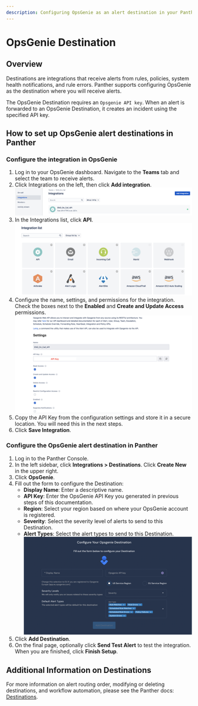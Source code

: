 ```yaml
---
description: Configuring OpsGenie as an alert destination in your Panther Console
---
```


# OpsGenie Destination

## Overview

Destinations are integrations that receive alerts from rules, policies, system health notifications, and rule errors. Panther supports configuring OpsGenie as the destination where you will receive alerts.

The OpsGenie Destination requires an `Opsgenie API key`. When an alert is forwarded to an OpsGenie Destination, it creates an incident using the specified API key.

## How to set up OpsGenie alert destinations in Panther

### Configure the integration in OpsGenie

1. Log in to your OpsGenie dashboard. Navigate to the **Teams** tab and select the team to receive alerts.
2. Click Integrations on the left, then click **Add integration**.\
   ![](<../../../.gitbook/assets/opsgenie2 (2) (1) (1) (1) (11) (1) (1) (1) (10) (12) (16).png>)
3. In the Integrations list, click **API**.\
   ![](<../../../.gitbook/assets/opsgenie3 (3) (1) (1) (1) (11) (1) (1) (1) (10) (12) (17).png>)
4. Configure the name, settings, and permissions for the integration. Check the boxes next to the **Enabled** and **Create and Update Access** permissions.\
   ![](<../../../.gitbook/assets/opsgenie4 (4) (1) (1) (11) (1) (1) (1) (10) (12) (14).png>)
5. Copy the API Key from the configuration settings and store it in a secure location. You will need this in the next steps.
6. Click **Save Integration**.

### Configure the OpsGenie alert destination in Panther

1. Log in to the Panther Console.
2. In the left sidebar, click **Integrations > Destinations**. Click **Create New** in the upper right.
3. Click **OpsGenie**.
4. Fill out the form to configure the Destination:
   * **Display Name**: Enter a descriptive name.
   * **API Key**: Enter the OpsGenie API Key you generated in previous steps of this documentation.
   * **Region**: Select your region based on where your OpsGenie account is registered.
   * **Severity**: Select the severity level of alerts to send to this Destination.
   * **Alert Types**: Select the alert types to send to this Destination.\
     ![](../.gitbook/assets/opsgenie-panther-console.png)
5. Click **Add Destination**.
6. On the final page, optionally click **Send Test Alert** to test the integration. When you are finished, click **Finish Setup**.

## Additional Information on Destinations

For more information on alert routing order, modifying or deleting destinations, and workflow automation, please see the Panther docs: [Destinations](https://docs.panther.com/destinations).
